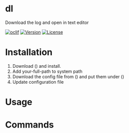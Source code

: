 dl
==

Download the log and open in text editor 

[![oclif](https://img.shields.io/badge/cli-oclif-brightgreen.svg)](https://oclif.io)
[![Version](https://img.shields.io/npm/v/dl.svg)](https://npmjs.org/package/dl)
[![License](https://img.shields.io/npm/l/dl.svg)](https://github.com///blob/master/package.json)


# Installation

1. Download () and install.
2. Add your-full-path to system path
3. Download the config file from () and put them under ()
3. Update configuration file

<!-- toc -->
# Usage
<!-- usage -->
# Commands
<!-- commands -->
